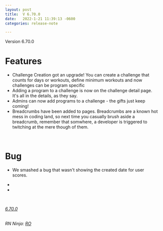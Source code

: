 ```yaml
---
layout: post
title:  V 6.70.0
date:   2022-1-21 11:39:13 -0600
categories: release-note

---
```

Version 6.70.0  

# Features
- Challenge Creation got an upgrade! You can create a challenge that counts for days or workouts, define minimum workouts and now challenges can be program specific
- Adding a program to a challenge is now on the challenge detail page. It's all in the details, as they say. 
- Admins can now add programs to a challenge - the gifts just keep coming!
- Breadcrumbs have been added to pages. Breadcrumbs are a known hot mess in coding land, so next time you casually brush aside a breadcrumb, remember that somwhere, a developer is triggered to twitching at the mere though of them. 


<br/>

# Bug
- We smashed a bug that wasn't showing the created date for user scores.
- 

- 


<br/>


*[6.70.0](https://github.com/streetparking/my-streetparking/releases/tag/v6.70.0)*
<br/>
<br/>

_RN Ninja: [RO](https://github.com/robyanna)_
 
 
 